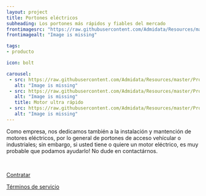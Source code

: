 ```yaml
---
layout: project 
title: Portones eléctricos
subheading: Los portones más rápidos y fiables del mercado
frontimagesrc: "https://raw.githubusercontent.com/Admidata/Resources/master/Products/Gates/front-image.jpg"
frontimagealt: "Image is missing"

tags: 
- producto

icon: bolt

carousel:
 - src: https://raw.githubusercontent.com/Admidata/Resources/master/Products/Gates/gate1.png
   alt: "Image is missing"
 - src: https://raw.githubusercontent.com/Admidata/Resources/master/Products/Gates/gate2.png
   alt: "Image is missing"
   title: Motor ultra rápido
 - src: https://raw.githubusercontent.com/Admidata/Resources/master/Products/Gates/gate3.png
   alt: "Image is missing"
---
```


Como empresa, nos dedicamos también a la instalación y mantención de motores eléctricos, por lo general de portones
de acceso vehícular o industriales; sin embargo, si usted tiene o quiere un motor eléctrico, es muy probable
que podamos ayudarlo! No dude en contactárnos.

<br/>

<a class="btn btn-lg btn-success btn-block" href="{{ site.baseurl }}/contact/">Contratar</a>

<a class="btn btn-lg btn-primary btn-block" href="{{ site.baseurl }}/tos/">Términos de servicio</a>
